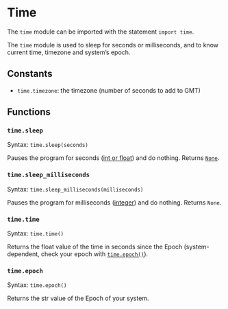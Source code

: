 # Time

The `time` module can be imported with the statement `import time`.

The `time` module is used to sleep for seconds or milliseconds, and to know current time, timezone and system’s epoch.

## Constants
* `time.timezone`: the timezone (number of seconds to add to GMT)

## Functions
### `time.sleep`

Syntax: `time.sleep(seconds)`

Pauses the program for seconds ([int or float](../../Language/06values.md#numbers)) and do nothing. Returns [`None`](../../Language/06values.md#numbers).

### `time.sleep_milliseconds`

Syntax: `time.sleep_milliseconds(milliseconds)`

Pauses the program for milliseconds ([integer](../../Language/06values.md#numbers)) and do nothing. Returns `None`.

### `time.time`

Syntax: `time.time()`

Returns the float value of the time in seconds since the Epoch (system-dependent, check your epoch with [`time.epoch()`](#timeepoch)).

### `time.epoch`

Syntax: `time.epoch()`

Returns the str value of the Epoch of your system.
